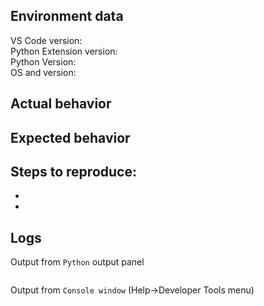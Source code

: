 ## Environment data
VS Code version:  
Python Extension version:  
Python Version:   
OS and version:    

## Actual behavior

## Expected  behavior

## Steps to reproduce:  
-  
-  

## Logs
Output from ```Python``` output panel  
```
```   
Output from ```Console window``` (Help->Developer Tools menu)
```
```
